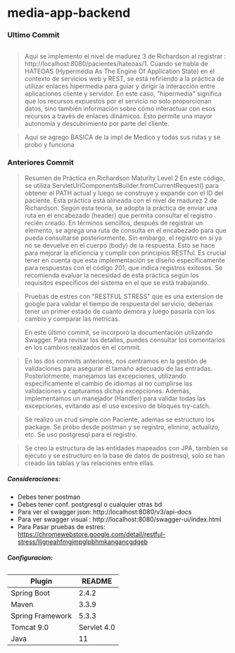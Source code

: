 # media-app-backend

### Ultimo Commit
##
> Aqui se implemento el nivel de madurez 3 de Richardson al registrar : http://localhost:8080/pacientes/hateoas/1. Cuando se habla de HATEOAS (Hypermedia As The Engine Of Application State) en el contexto de servicios web y REST, se está refiriendo a la práctica de utilizar enlaces hipermedia para guiar y dirigir la interacción entre aplicaciones cliente y servidor. En este caso, "hipermedia" significa que los recursos expuestos por el servicio no solo proporcionan datos, sino también información sobre cómo interactuar con esos recursos a través de enlaces dinámicos. Esto permite una mayor autonomía y descubrimiento por parte del cliente.

> Aqui se agrego BASICA de la impl de Medico y todas sus rutas y se probo y funciona

### Anteriores Commit
> Resumen de Práctica en Richardson Maturity Level 2
En este código, se utiliza ServletUriComponentsBuilder.fromCurrentRequest() para obtener el PATH actual y luego se construye y expande con el ID del paciente. Esta práctica está alineada con el nivel de madurez 2 de Richardson. Según esta teoría, se adopta la práctica de enviar una ruta en el encabezado (header) que permita consultar el registro recién creado.
> En términos sencillos, después de registrar un elemento, se agrega una ruta de consulta en el encabezado para que pueda consultarse posteriormente. Sin embargo, el registro en sí ya no se devuelve en el cuerpo (body) de la respuesta. Esto se hace para mejorar la eficiencia y cumplir con principios RESTful.
> Es crucial tener en cuenta que esta implementación se diseñó específicamente para respuestas con el código 201, que indica registros exitosos. Se recomienda evaluar la necesidad de esta práctica según los requisitos específicos del sistema en el que se está trabajando.

>Pruebas de estres con "RESTFUL STRESS" que es una extension de google para validar el tiempo de respuesta del servicio, deberias tener un primer estado de cuanto demora y luego pasarla con los cambio y comparar las metricas.

> En este último commit, se incorporó la documentación utilizando Swagger. Para revisar los detalles, puedes consultar los comentarios en los cambios realizados en el commit.

> En los dos commits anteriores, nos centramos en la gestión de validaciones para asegurar el tamaño adecuado de las entradas. Posteriormente, manejamos las excepciones, utilizando específicamente el cambio de idiomas al no cumplirse las validaciones y capturamos dichas excepciones. Además, implementamos un manejador (Handler) para validar todas las excepciones, evitando así el uso excesivo de bloques try-catch.

> Se realizo un crud simple con Paciente, ademas se estructuro los package. Se probo desde postman y se registro, elimino, actualizo, etc. Se uso postgresql para el registro.

> Se creo la estructura de las entidades mapeados con JPA, tambien se ejecuto y se estructuro en la base de datos de postresql, solo se han creado las tablas y las relaciones entre ellas.


##### Consideraciones:
- Debes tener postman
- Debes tener conf. postgresql o cualquier otras bd
- Para ver el swagger json: http://localhost:8080/v3/api-docs
- Para ver swagger visual : http://localhost:8080/swagger-ui/index.html
- Para Pasar pruebas de estres: https://chromewebstore.google.com/detail/restful-stress/lljgneahfmgjmpglpbhmkangancgdgeb

##### Configuracion:
##

| Plugin | README |
| ------ | ------ |
| Spring Boot | 2.4.2 |
| Maven | 3.3.9 |
| Spring Framework | 5.3.3 |
| Tomcat 9.0 | Servlet 4.0 |
| Java | 11 |
